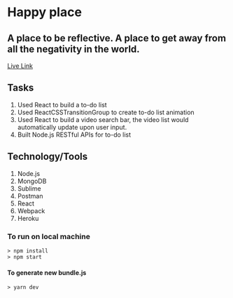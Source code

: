# Happy place

## A place to be reflective. A place to get away from all the negativity in the world. 
[Live Link](https://polar-atoll-13536.herokuapp.com/)


## Tasks
1) Used React to build a to-do list
2) Used ReactCSSTransitionGroup to create to-do list animation
3) Used React to build a video search bar, the video list would automatically update upon user input. 
4) Built Node.js RESTful APIs for to-do list

## Technology/Tools
1) Node.js
2) MongoDB
3) Sublime
4) Postman
5) React
6) Webpack
7) Heroku

### To run on local machine
```
> npm install
> npm start
```

#### To generate new bundle.js
````
> yarn dev
````
